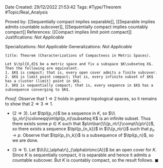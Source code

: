 <div class="topSpace"></div>

Date Created: 29/12/2022 21:53:42
Tags: #Type/Theorem #Topic/Real_Analysis

Proved by: [[Sequentially compact implies separable]], [[Separable implies admits countable subcover]], [[Sequentially compact implies countably compact]]
References: [[Compact implies limit point compact]]
Justifications: <i>Not Applicable</i>

Specializations: <i>Not Applicable</i>
Generalizations: <i>Not Applicable</i>

``` ad-Theorem
title: Theorem (Characterizations of Compactness in Metric Spaces).

Let $\tpl{X,d}$ be a metric space and fix a subspace $K\subseteq X$. Then the following are equivalent.
1. $K$ is compact; that is, every open cover admits a finite subcover.
2. $K$ is limit point compact; that is, every infinite subset of $K$ has a cluster (limit) point in $K$.
3. $K$ is sequentially compact; that is, every sequence in $K$ has a subsequence converging to $K$.

```

<i>Proof.</i> Observe that $1\Rightarrow2$ holds in general topological spaces, so it remains to show that $2\Rightarrow3\Rightarrow1$.
* ($2\Rightarrow3$). Let $\tpl{p_n}$ be a sequence in $K$, so $\l\{p_n\r\}\coloneqq\im\tpl{p_n}\subseteq K$ is an infinite subset. Thus there exists some $p\in K$ such that $p\in\bar{\l\{p_n\r\}\comp\l\{p\r\}}$, so there exists a sequence $\tpl{p_{n_k}}$ in $\l\{p_n\r\}$ such that $p_n\to p$. Observe that $\tpl{p_{n_k}}$ is a subsequence of $\tpl{p_n}$, so we are done.

* ($3\Rightarrow1$). Let $\l\{U_\alpha\r\}_{\alpha\in\mc{A}}$ be an open cover for $K$. Since $K$ is sequentially compact, it is separable and hence it admits a countable subcover. But $K$ is countably compact, so the result follows.<span style="float:right;">$\blacksquare$</span>
